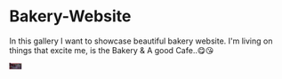 # Bakery-Website
In this gallery I want to showcase beautiful bakery website. 
I'm living on things that excite me, is the Bakery & A good Cafe..😋😘

<img align="left" alt="Bakery Screenshot" width="22px" src="https://raw.githubusercontent.com/Gari000/Bakery-Website/main/screenshot1.PNG" />